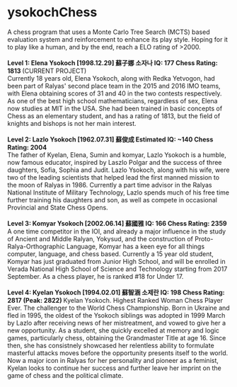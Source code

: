 # ysokochChess
A chess program that uses a Monte Carlo Tree Search (MCTS) based evaluation system and reinforcement to enhance its play style. Hoping for it to play like a human, and by the end, reach a ELO rating of >2000. 
<br><br>
<b>Level 1: Elena Ysokoch [1998.12.29] 蘇子娜 소자나 IQ: 177 Chess Rating: 1813 </b>(CURRENT PROJECT)<br>
Currently 18 years old, Elena Ysokoch, along with Redka Yetvogon, had been part of Ralyas' second place team in the 2015 and 2016 IMO teams, with Elena obtaining scores of 31 and 40 in the two contests respectively. As one of the best high school mathematicians, regardless of sex, Elena now studies at MIT in the USA. She had been trained in basic concepts of Chess as an elementary student, and has a rating of 1813, but the field of knights and bishops is not her main interest.
<br><br>
<b> Level 2: Lazlo Ysokoch [1962.07.31] 蘇俊成 Estimated IQ: ~140 Chess Rating: 2004</b> <br>
The father of Kyelan, Elena, Sumin and komyar, Lazlo Ysokoch is a humble, now famous educator, inspired by Laszlo Polgar and the success of three daughters, Sofia, Sophia and Judit. Lazlo Ysokoch, along with his wife, were two of the leading scientists that helped lead the first manned mission to the moon of Ralyas in 1986. Currently a part time advisor in the Ralyas National Institute of Military Technology, Lazlo spends much of his free time further training his daughters and son, as well as compete in occasional Provincial and State Chess Opens.
<br><br>
<b> Level 3: Komyar Ysokoch [2002.06.14] 蘇國雅 IQ: 166 Chess Rating: 2359 </b> <br>
A one time competitor in the IOI, and already a major influence in the study of Ancient and Middle Ralyan, Yokysud, and the construction of Proto-Ralya-Orthographic Language, Komyar has a keen eye for all things computer, language, and chess based. Currently a 15 year old student, Komyar has just graduated from Junior High School, and will be enrolled in Verada National High School of Science and Technology starting from 2017 September. As a chess player, he is ranked #18 for Under 17.
<br> <br>
<b> Level 4: Kyelan Ysokoch [1994.02.01] 蘇智涵  소제란 IQ: 198 Chess Rating: 2817 (Peak: 2822) </b>
Kyelan Ysokoch. Highest Ranked Woman Chess Player Ever. The challenger to the World Chess Championship. Born in Ukraine and fled in 1995, the oldest of the Ysokoch siblings was adopted in 1999 March by Lazlo after receiving news of her mistreatment, and vowed to give her a new opportunity. As a student, she quickly excelled at memory and logic games, particularly chess, obtaining the Grandmaster Title at age 16. Since then, she has consistnely showcased her relentless ability to formulate masterful attacks moves before the opportunity presents itself to the world. Now a major icon in Ralyas for her personality and pioneer as a feminist, Kyelan looks to continue her success and further leave her imprint on the game of chess and the political climate.
